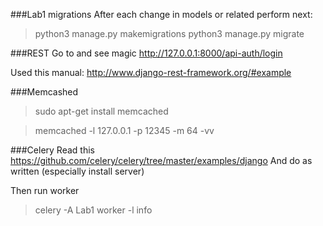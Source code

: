 ###Lab1 migrations
After each change in models or related perform next:
> python3 manage.py makemigrations
> python3 manage.py migrate

###REST
Go to and see magic
http://127.0.0.1:8000/api-auth/login

Used this manual:
http://www.django-rest-framework.org/#example


###Memcashed

> sudo apt-get install memcached

> memcached -l 127.0.0.1 -p 12345 -m 64 -vv

###Celery
Read this
https://github.com/celery/celery/tree/master/examples/django
And do as written (especially install server)

Then run worker
> celery -A Lab1 worker -l info
